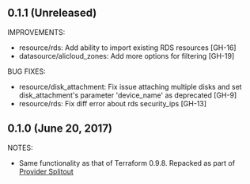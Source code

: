 ## 0.1.1 (Unreleased)

IMPROVEMENTS:

- resource/rds: Add ability to import existing RDS resources [GH-16]
- datasource/alicloud_zones: Add more options for filtering [GH-19]

BUG FIXES:

- resource/disk_attachment: Fix issue attaching multiple disks and set disk_attachment's parameter 'device_name' as deprecated [GH-9]
- resource/rds: Fix diff error about rds security_ips [GH-13]

## 0.1.0 (June 20, 2017)

NOTES:

* Same functionality as that of Terraform 0.9.8. Repacked as part of [Provider Splitout](https://www.hashicorp.com/blog/upcoming-provider-changes-in-terraform-0-10/)
